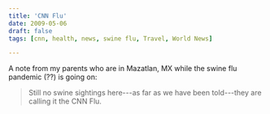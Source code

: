 ```yaml
---
title: 'CNN Flu'
date: 2009-05-06
draft: false
tags: [cnn, health, news, swine flu, Travel, World News]

---
```


A note from my parents who are in Mazatlan, MX while the swine flu pandemic (??) is going on:

> Still no swine sightings here---as far as we have been told---they are calling it the CNN Flu.